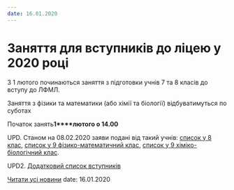 ```yaml
---
date: 16.01.2020
---
```

# Заняття для вступників до ліцею у 2020 році

З 1 лютого починаються заняття з підготовки учнів 7 та 8 класів до вступу до ЛФМЛ.

Заняття з фізики та математики (або хімії та біології) відбуватимуться по суботах

Початок занять**1****лютого о 14.00**

UPD. Станом на 08.02.2020 заяви подані від такий учнів: [список у 8 клас](/files/blog/заняття-для-вступників-до-ліцею-у-2020-році/список-вступників-8-клас.xlsx), [список у 9 фізико-математичний клас](/files/blog/заняття-для-вступників-до-ліцею-у-2020-році/список-вступників-9-фм-клас.xlsx), [список у 9 хіміко-біологічний клас](/files/blog/заняття-для-вступників-до-ліцею-у-2020-році/список-вступників-9-хб-клас.xlsx).

UPD2. [Додатковий список вступників](/files/blog/заняття-для-вступників-до-ліцею-у-2020-році/додатковий-список-вступників.xlsx)

[Читати усі новини](/news)
date: 16.01.2020
